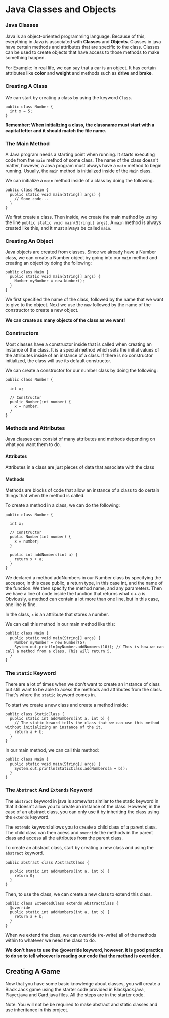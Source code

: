# Java Classes and Objects

### Java Classes

Java is an object-oriented programming language. Because of this, everything in Java is associated with **Classes** and **Objects**.
Classes in java have certain methods and attributes that are specific to the class. Classes can be used to create objects that have access to those methods to make something happen. 

For Example: In real life, we can say that a car is an object. It has certain attributes like **color** and **weight** and methods such as **drive** and **brake**.

### Creating A Class

We can start by creating a class by using the keyword `Class`.

```
public class Number {
  int x = 5;
}
```

****Remember: When initializing a class, the classname must start with a capital letter and it should match the file name.****

### The Main Method

A Java program needs a starting point when running. It starts executing code from the `main` method of some class. The name of the class doesn't matter, however, a Java program must always have a `main` method to begin running. Usually, the `main` method is initialized inside of the `Main` class.

We can initialize a `main` method inside of a class by doing the following.

```
public class Main {
  public static void main(String[] args) {
    // Some code...
  }
}
```

We first create a class. Then inside, we create the main method by using the line `public static void main(String[] args)`. A `main` method is always created like this, and it must always be called `main`.

### Creating An Object

Java objects are created from classes. Since we already have a Number class, we can create a Number object by going into our `main` method and creating an object by doing the following:

```
public class Main {
  public static void main(String[] args) {
    Number myNumber = new Number();
  }
}
```

We first specified the name of the class, followed by the name that we want to give to the object. Next we use the `new` followed by the name of the constructor to create a new object. 

****We can create as many objects of the class as we want!****


### Constructors

Most classes have a constructor inside that is called when creating an instance of the class.  It is a special method which sets the initial values of the attributes inside of an instance of a class. If there is no constructor initialized, the class will use its default constructor.

We can create a constructor for our number class by doing the following:
```
public class Number {
  
  int x;

  // Constructor
  public Number(int number) {
    x = number;
  }
}
```

### Methods and Attributes

Java classes can consist of many attributes and methods depending on what you want them to do.

#### Attributes

Attributes in a class are just pieces of data that associate with the class

#### Methods

Methods are blocks of code that allow an instance of a class to do certain things that when the method is called.

To create a method in a class, we can do the following:

```
public class Number {
  
  int x;

  // Constructor
  public Number(int number) {
    x = number;
  }
  
  public int addNumbers(int a) {
    return x + a;
  }
}
```

We declared a method addNumbers in our Number class by specifying the accessor, in this case public, a return type, in this case int, and the name of the function. We then specify the method name, and any parameters. Then we have a line of code inside the function that returns what x + a is. Obviously, a method can contain a lot more than one line, but in this case, one line is fine. 

In the class, `x` is an attribute that stores a number.


We can call this method in our main method like this:

```
public class Main {
  public static void main(String[] args) {
    Number myNumber = new Number(5);
    System.out.println(myNumber.addNumbers(10)); // This is how we can call a method from a class. This will return 5.
  }
}
```

### The `Static` Keyword

There are a lot of times when we don't want to create an instance of class but still want to be able to acess the methods and attributes from the class. That's where the `static` keyword comes in.

To start we create a new class and create a method inside:

```
public class StaticClass {
  public static int addNumbers(int a, int b) { 
    // The static keword tells the class that we can use this method without initializing an instance of the it.
    return a + b;
  }
}
```

In our main method, we can call this method:

```
public class Main {
  public static void main(String[] args) {
    System.out.println(StaticClass.addNumbers(a + b));
  }
}
```

### The `Abstract` And `Extends` Keyword

The `abstract` keyword in java is somewhat similar to the static keyword in that it doesn't allow you to create an instance of the class. However, in the case of an abstract class, you can only use it by inheriting the class using the `extends` keyword. 

The `extends` keyword allows you to create a child class of a parent class. The child class can then acess and `override` the methods in the parent class and access all the attributes from the parent class.

To create an abstract class, start by creating a new class and using the `abstract` keyword.

```
public abstract class AbstractClass {
  
  public static int addNumbers(int a, int b) {
    return 0;
  }
}
```

Then, to use the class, we can create a new class to extend this class.

```
public class ExtendedClass extends AbstractClass {
  @override
  public static int addNumbers(int a, int b) {
    return a + b;
  }
}
```

When we extend the class, we can override (re-write) all of the methods within to whatever we need the class to do.

****We don't have to use the @override keyword, however, it is good practice to do so to tell whoever is reading our code that the method is overriden.****



## Creating A Game

Now that you have some basic knowledge about classes, you will create a Black Jack game using the starter code provided in Blackjack.java, Player.java and Card.java files. All the steps are in the starter code.

Note: You will not be be required to make abstract and static classes and use inheritance in this project.
